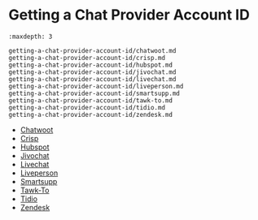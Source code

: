 # Getting a Chat Provider Account ID

```{toctree}
:maxdepth: 3

getting-a-chat-provider-account-id/chatwoot.md
getting-a-chat-provider-account-id/crisp.md
getting-a-chat-provider-account-id/hubspot.md
getting-a-chat-provider-account-id/jivochat.md
getting-a-chat-provider-account-id/livechat.md
getting-a-chat-provider-account-id/liveperson.md
getting-a-chat-provider-account-id/smartsupp.md
getting-a-chat-provider-account-id/tawk-to.md
getting-a-chat-provider-account-id/tidio.md
getting-a-chat-provider-account-id/zendesk.md
```

* [Chatwoot](./getting-a-chat-provider-account-id/chatwoot.md)
* [Crisp](./getting-a-chat-provider-account-id/crisp.md)
* [Hubspot](./getting-a-chat-provider-account-id/hubspot.md)
* [Jivochat](./getting-a-chat-provider-account-id/jivochat.md)
* [Livechat](./getting-a-chat-provider-account-id/livechat.md)
* [Liveperson](./getting-a-chat-provider-account-id/liveperson.md)
* [Smartsupp](./getting-a-chat-provider-account-id/smartsupp.md)
* [Tawk-To](./getting-a-chat-provider-account-id/tawk-to.md)
* [Tidio](./getting-a-chat-provider-account-id/tidio.md)
* [Zendesk](./getting-a-chat-provider-account-id/zendesk.md)

